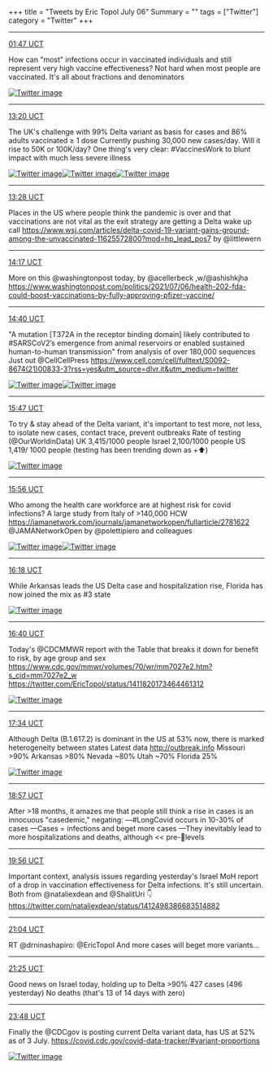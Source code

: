 +++
title = "Tweets by Eric Topol July 06"
Summary = ""
tags = ["Twitter"]
category = "Twitter"
+++


---

<a href="https://twitter.com/erictopol/status/1412226732149534721" target="_blank" rel="noreferer">01:47 UCT</a>

How can "most" infections occur in vaccinated individuals and still represent very high vaccine effectiveness?
Not hard when most people are vaccinated.
It's all about fractions and denominators 

<a href="E5k8JjkUYAIqQQ4.jpg"  ><img src="E5k8JjkUYAIqQQ4.jpg" alt="Twitter image" ></img></a>

---

<a href="https://twitter.com/erictopol/status/1412401014032900096" target="_blank" rel="noreferer">13:20 UCT</a>

The UK's  challenge with 99% Delta variant as basis for cases and 86% adults vaccinated ≥ 1 dose
Currently pushing 30,000 new cases/day. Will it rise to  50K or 100K/day?
One thing's very clear: #VaccinesWork to blunt impact with much less severe illness 

<a href="E5naCLJUUAotbX7.jpg"  ><img src="E5naCLJUUAotbX7.jpg" alt="Twitter image" ></img></a><a href="E5naIQ4VoAMekN8.jpg"  ><img src="E5naIQ4VoAMekN8.jpg" alt="Twitter image" ></img></a><a href="E5naJk_UYAASQWo.jpg"  ><img src="E5naJk_UYAASQWo.jpg" alt="Twitter image" ></img></a>

---

<a href="https://twitter.com/erictopol/status/1412403144844136449" target="_blank" rel="noreferer">13:28 UCT</a>

Places in the US where people think the pandemic is over and that vaccinations are not vital as the exit strategy are getting a Delta wake up call
https://www.wsj.com/articles/delta-covid-19-variant-gains-ground-among-the-unvaccinated-11625572800?mod=hp_lead_pos7 by @littlewern



---

<a href="https://twitter.com/erictopol/status/1412415450999410697" target="_blank" rel="noreferer">14:17 UCT</a>

More on this @washingtonpost today, by @acellerbeck ,w/@ashishkjha 
https://www.washingtonpost.com/politics/2021/07/06/health-202-fda-could-boost-vaccinations-by-fully-approving-pfizer-vaccine/



---

<a href="https://twitter.com/erictopol/status/1412421242808832002" target="_blank" rel="noreferer">14:40 UCT</a>

"A mutation [T372A in the receptor binding domain] likely contributed to #SARSCoV2’s emergence from animal reservoirs or enabled sustained human-to-human transmission"   from analysis of over 180,000 sequences
Just out @CellCellPress 
https://www.cell.com/cell/fulltext/S0092-8674(21)00833-3?rss=yes&utm_source=dlvr.it&utm_medium=twitter 

<a href="E5ns0KGXEAsllNX.jpg"  ><img src="E5ns0KGXEAsllNX.jpg" alt="Twitter image" ></img></a><a href="E5nsvqdXMAUPcRj.jpg"  ><img src="E5nsvqdXMAUPcRj.jpg" alt="Twitter image" ></img></a>

---

<a href="https://twitter.com/erictopol/status/1412438037682819077" target="_blank" rel="noreferer">15:47 UCT</a>

To try &amp; stay ahead of the Delta variant, it's important to test more, not less, to isolate new cases, contact trace, prevent outbreaks
Rate of testing (@OurWorldinData)
UK 3,415/1000 people
Israel 2,100/1000 people
US 1,419/ 1000 people
(testing has been trending down as +⬆️) 

<a href="E5n8IykUcAQ9szX.jpg"  ><img src="E5n8IykUcAQ9szX.jpg" alt="Twitter image" ></img></a>

---

<a href="https://twitter.com/erictopol/status/1412440349784428546" target="_blank" rel="noreferer">15:56 UCT</a>

Who among the health care workforce are at highest risk for covid infections? A large study from Italy of &gt;140,000 HCW https://jamanetwork.com/journals/jamanetworkopen/fullarticle/2781622 @JAMANetworkOpen by @polettipiero and colleagues 

<a href="E5n-gvoVkAkR0cA.jpg"  ><img src="E5n-gvoVkAkR0cA.jpg" alt="Twitter image" ></img></a><a href="E5n-i1lUcAYX_UV.jpg"  ><img src="E5n-i1lUcAYX_UV.jpg" alt="Twitter image" ></img></a>

---

<a href="https://twitter.com/erictopol/status/1412445812634750980" target="_blank" rel="noreferer">16:18 UCT</a>

While Arkansas leads the US Delta case and hospitalization rise, Florida has now joined the mix as #3 state 

<a href="E5oD4l7VgAolThS.jpg"  ><img src="E5oD4l7VgAolThS.jpg" alt="Twitter image" ></img></a>

---

<a href="https://twitter.com/erictopol/status/1412451511087497217" target="_blank" rel="noreferer">16:40 UCT</a>

Today's @CDCMMWR report with the Table that breaks it down for benefit to risk, by age group and sex https://www.cdc.gov/mmwr/volumes/70/wr/mm7027e2.htm?s_cid=mm7027e2_w  https://twitter.com/EricTopol/status/1411820173464461312

<a href="E5oJCjKVIAAH2bw.png"  ><img src="E5oJCjKVIAAH2bw.png" alt="Twitter image" ></img></a>

---

<a href="https://twitter.com/erictopol/status/1412464915852394496" target="_blank" rel="noreferer">17:34 UCT</a>

Although Delta (B.1.617.2) is dominant in the US at 53% now, there is marked heterogeneity between states
Latest data http://outbreak.info
Missouri &gt;90%
Arkansas &gt;80%
Nevada ~80%
Utah ~70%
Florida 25% 

<a href="E5oVTkXUUAUUxVX.jpg"  ><img src="E5oVTkXUUAUUxVX.jpg" alt="Twitter image" ></img></a>

---

<a href="https://twitter.com/erictopol/status/1412485858406457347" target="_blank" rel="noreferer">18:57 UCT</a>

After &gt;18 months, it amazes me that people still think a rise in cases is an innocuous "casedemic," negating:
—#LongCovid occurs in 10-30% of cases
—Cases = infections and beget more cases
—They inevitably lead to more hospitalizations and deaths, although &lt;&lt; pre-💉levels



---

<a href="https://twitter.com/erictopol/status/1412500833489457152" target="_blank" rel="noreferer">19:56 UCT</a>

Important context, analysis issues regarding yesterday's Israel MoH report of a drop in vaccination effectiveness for Delta infections. It's still uncertain.
Both from @nataliexdean and @ShalitUri 👇 https://twitter.com/nataliexdean/status/1412498386683514882



---

<a href="https://twitter.com/erictopol/status/1412517951563919362" target="_blank" rel="noreferer">21:04 UCT</a>

RT @drninashapiro: @EricTopol And more cases will beget more variants…



---

<a href="https://twitter.com/erictopol/status/1412523068900057089" target="_blank" rel="noreferer">21:25 UCT</a>

Good news on Israel today, holding up to Delta &gt;90%
427 cases (496 yesterday)
No deaths (that's 13 of 14 days with zero)



---

<a href="https://twitter.com/erictopol/status/1412559031177121792" target="_blank" rel="noreferer">23:48 UCT</a>

Finally the @CDCgov is posting current Delta variant data, has US at 52% as of 3 July.
https://covid.cdc.gov/covid-data-tracker/#variant-proportions 

<a href="E5pqQk_VcAAnkCc.jpg"  ><img src="E5pqQk_VcAAnkCc.jpg" alt="Twitter image" ></img></a>